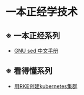 # 一本正经学技术

## ※ 一本正经系列
- [GNU sed 中文手册](/doc/sed中文手册.md)

## ※ 看得懂系列
- [用RKE创建kubernetes集群](/doc/用RKE创建kubernetes集群.md)
